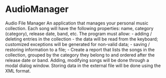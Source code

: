 # AudioManager
Audio File Manager
 An application that manages your personal music collection. Each song will have the following properties: name, category (category), release date, band, etc. The program must allow: - adding / deleting entries in the collection - the data will be read from the keyboard; customized exceptions will be generated for non-valid data; - saving / restoring information to a file; - Create a report that lists the songs in the collection, grouped by the category they belong to and ordered after the release date or band. Adding, modifying songs will be done through a modal dialog window. Storing data in the external file will be done using the XML format.
